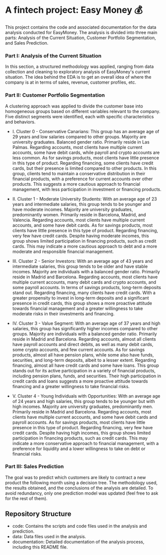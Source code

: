 # A fintech project: Easy Money 💰
This project contains the code and associated documentation for the data analysis conducted for EasyMoney. The analysis is divided into three main parts: Analysis of the Current Situation, Customer Portfolio Segmentation, and Sales Prediction.

### Part I: Analysis of the Current Situation
In this section, a structured methodology was applied, ranging from data collection and cleaning to exploratory analysis of EasyMoney's current situation. The idea behind the EDA is to get an overall idea of where the company is at in terms of sales, revenue, customer profiles, etc. 

### Part II: Customer Portfolio Segmentation
A clustering approach was applied to divide the customer base into homogeneous groups based on different variables relevant to the company. Five distinct segments were identified, each with specific characteristics and behaviors.

* I. Cluster 0 - Conservative Canarians:
This group has an average age of 29 years and low salaries compared to other groups.
Majority are university graduates.
Balanced gender ratio.
Primarily reside in Las Palmas.
Regarding accounts, most clients have multiple current accounts, some have debit cards, while payroll and crypto accounts are less common. As for savings products, most clients have little presence in this type of product. Regarding financing, some clients have credit cards, but their presence is limited compared to other products. In this group, clients tend to maintain a conservative distribution in their financial products, with a preference for current accounts over other products. This suggests a more cautious approach to financial management, with less participation in investment or financing products.

* II. Cluster 1 - Moderate University Students:
With an average age of 23 years and intermediate salaries, this group tends to be younger and have moderate incomes.
Majority are university graduates, predominantly women.
Primarily reside in Barcelona, Madrid, and Valencia.
Regarding accounts, most clients have multiple current accounts, and some have debit cards. As for savings products, most clients have little presence in this type of product. Regarding financing, very few have credit cards. Despite having moderate incomes, this group shows limited participation in financing products, such as credit cards. This may indicate a more cautious approach to debt and a more moderate and responsible financial management.

* III. Cluster 2 - Senior Investors:
With an average age of 43 years and intermediate salaries, this group tends to be older and have stable incomes.
Majority are individuals with a balanced gender ratio.
Primarily reside in Madrid and Barcelona.
Regarding accounts, most clients have multiple current accounts, many debit cards and crypto accounts, and some payroll accounts. In terms of savings products, long-term deposits stand out. Regarding financing, many clients have credit cards. With a greater propensity to invest in long-term deposits and a significant presence in credit cards, this group shows a more proactive attitude towards financial management and a greater willingness to take moderate risks in their investments and financing.

* IV. Cluster 3 - Value Segment:
With an average age of 37 years and high salaries, this group has significantly higher incomes compared to other groups.
Majority are individuals with a balanced gender ratio.
Primarily reside in Madrid and Barcelona.
Regarding accounts, almost all clients have payroll accounts and direct debits, as well as many debit cards, some crypto accounts, and few current accounts. As for savings products, almost all have pension plans, while some also have funds, securities, and long-term deposits, albeit to a lesser extent. Regarding financing, almost all have credit cards and some have loans. This group stands out for its active participation in a variety of financial products, including pension plans, funds, and securities. Their high participation in credit cards and loans suggests a more proactive attitude towards financing and a greater willingness to take financial risks.

* V. Cluster 4 - Young Individuals with Opportunities:
With an average age of 24 years and high salaries, this group tends to be younger but with high incomes.
Majority are university graduates, predominantly men.
Primarily reside in Madrid and Barcelona.
Regarding accounts, most clients have multiple current accounts, and some have debit cards and payroll accounts. As for savings products, most clients have little presence in this type of product. Regarding financing, very few have credit cards. Despite having high incomes, this group shows limited participation in financing products, such as credit cards. This may indicate a more conservative approach to financial management, with a preference for liquidity and a lower willingness to take on debt or financial risks.

### Part III: Sales Prediction
The goal was to predict which customers are likely to contract a new product the following month using a decision tree. The methodology used, the results obtained, and the conclusions of the analysis are detailed. To avoid redundancy, only one prediction model was updated (feel free to ask for the rest of them).

## Repository Structure
- code: Contains the scripts and code files used in the analysis and prediction.
- data: Data files used in the analysis.
- documentation: Detailed documentation of the analysis process, including this README file.

